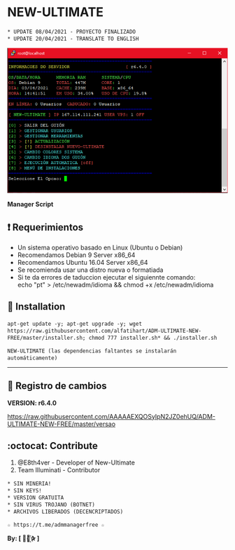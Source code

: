 ﻿# NEW-ULTIMATE
```
* UPDATE 08/04/2021 - PROYECTO FINALIZADO
* UPDATE 20/04/2021 - TRANSLATE TO ENGLISH
```
![logo](https://github.com/AAAAAEXQOSyIpN2JZ0ehUQ/ADM-ULTIMATE-NEW-FREE/blob/master/Imagenes/ADM_ULTIMATE_NEW_FREE.jpg)

**Manager Script**

## :heavy_exclamation_mark: Requerimientos

* Un sistema operativo basado en Linux (Ubuntu o Debian)
* Recomendamos Debian 9 Server x86_64
* Recomendamos Ubuntu 16.04 Server x86_64
* Se recomienda usar una distro nueva o formatiada
* Si te da errores de taduccion ejecutar el siguiennte comando:  
  echo "pt" > /etc/newadm/idioma && chmod +x /etc/newadm/idioma

## :book: Installation

```
apt-get update -y; apt-get upgrade -y; wget https://raw.githubusercontent.com/alfatihart/ADM-ULTIMATE-NEW-FREE/master/installer.sh; chmod 777 installer.sh* && ./installer.sh
```

```
NEW-ULTIMATE (las dependencias faltantes se instalarán automáticamente)
```
-------------------------------------------------------------------------------

## :scroll: Registro de cambios

**VERSION: r6.4.0**

https://raw.githubusercontent.com/AAAAAEXQOSyIpN2JZ0ehUQ/ADM-ULTIMATE-NEW-FREE/master/versao

## :octocat: Contribute

1. @E8th4ver - Developer of New-Ultimate
2. Team Illuminati - Contributor 

```
* SIN MINERIA! 
* SIN KEYS! 
* VERSION GRATUITA 
* SIN VIRUS TROJANO (BOTNET) 
* ARCHIVOS LIBERADOS (DECENCRIPTADOS)
```

```
☆ https://t.me/admmanagerfree ☆
```

**By: [  ⃘⃤꙰✰ ]**
